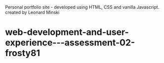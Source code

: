 
Personal portfolio site - developed using HTML, CSS and vanilla Javascript.
created by Leonard Minski
# web-development-and-user-experience---assessment-02-frosty81

